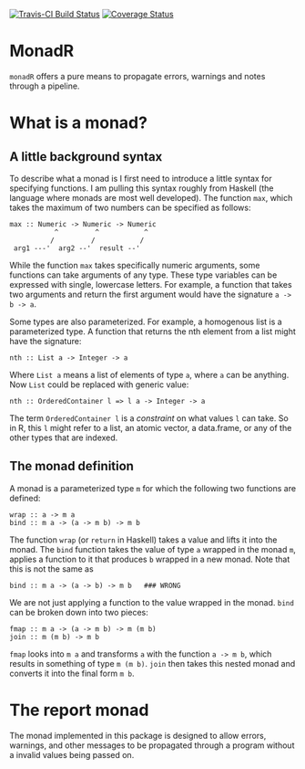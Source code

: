 [![Travis-CI Build Status](https://travis-ci.org/arendsee/monadR.svg?branch=master)](https://travis-ci.org/arendsee/monadR)
[![Coverage Status](https://img.shields.io/codecov/c/github/arendsee/monadR/master.svg)](https://codecov.io/github/arendsee/monadR?branch=master)

# MonadR

`monadR` offers a pure means to propagate errors, warnings and notes through
a pipeline.


# What is a monad?

## A little background syntax

To describe what a monad is I first need to introduce a little syntax for
specifying functions. I am pulling this syntax roughly from Haskell (the
language where monads are most well developed). The function `max`, which takes
the maximum of two numbers can be specified as follows:

```
max :: Numeric -> Numeric -> Numeric
           ^         ^           ^
          /         /           /
 arg1 ---'  arg2 --'  result --'
```

While the function `max` takes specifically numeric arguments, some functions
can take arguments of any type. These type variables can be expressed with
single, lowercase letters. For example, a function that takes two arguments and
return the first argument would have the signature `a -> b -> a`.

Some types are also parameterized. For example, a homogenous list is
a parameterized type. A function that returns the nth element from a list might
have the signature:

```
nth :: List a -> Integer -> a
```

Where `List a` means a list of elements of type `a`, where `a` can be anything.
Now `List` could be replaced with generic value:

```
nth :: OrderedContainer l => l a -> Integer -> a
```

The term `OrderedContainer l` is a *constraint* on what values `l` can take. So
in R, this `l` might refer to a list, an atomic vector, a data.frame, or any of
the other types that are indexed.

## The monad definition

A monad is a parameterized type `m` for which the following two functions are
defined:

```
wrap :: a -> m a
bind :: m a -> (a -> m b) -> m b
```

The function `wrap` (or `return` in Haskell) takes a value and lifts it into
the monad. The `bind` function takes the value of type `a` wrapped in the monad
`m`, applies a function to it that produces `b` wrapped in a new monad. Note
that this is not the same as

```
bind :: m a -> (a -> b) -> m b   ### WRONG
```

We are not just applying a function to the value wrapped in the monad. `bind`
can be broken down into two pieces:

```
fmap :: m a -> (a -> m b) -> m (m b)
join :: m (m b) -> m b
```

`fmap` looks into `m a` and transforms `a` with the function `a -> m b`, which
results in something of type `m (m b)`. `join` then takes this nested monad and
converts it into the final form `m b`.

# The report monad

The monad implemented in this package is designed to allow errors, warnings,
and other messages to be propagated through a program without a invalid values
being passed on.
